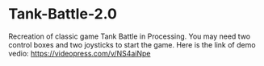 # Tank-Battle-2.0
Recreation of classic game Tank Battle in Processing.
You may need two control boxes and two joysticks to start the game.
Here is the link of demo vedio:
https://videopress.com/v/NS4aiNpe
